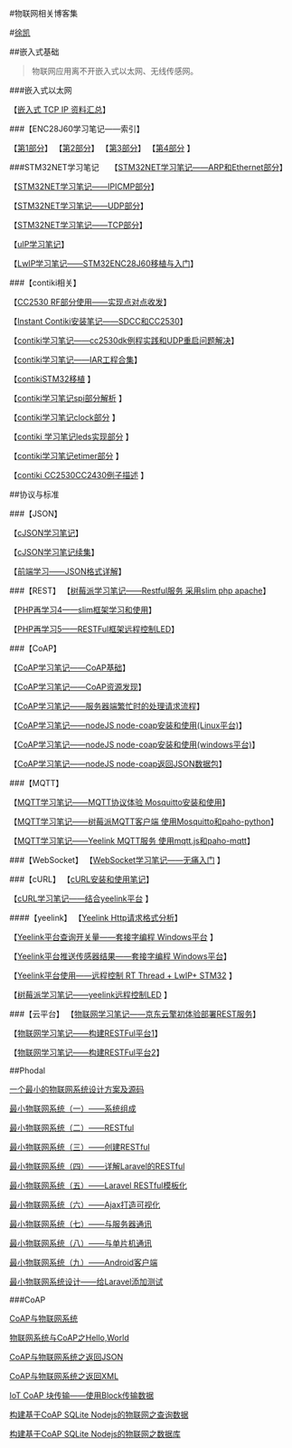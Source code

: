 #物联网相关博客集

#[徐凯](http://blog.csdn.net/xukai871105)

##嵌入式基础

>  物联网应用离不开嵌入式以太网、无线传感网。

###嵌入式以太网

【[嵌入式 TCP IP 资料汇总](http://blog.csdn.net/xukai871105/article/details/8568612)】   

###【ENC28J60学习笔记——索引】

【[第1部分](http://blog.csdn.net/xukai871105/article/details/13931833)】
【[第2部分](http://blog.csdn.net/xukai871105/article/details/14092167)】
【[第3部分](http://blog.csdn.net/xukai871105/article/details/14345709)】
【[第4部分](http://blog.csdn.net/xukai871105/article/details/14461741) 】

###STM32NET学习笔记
   
【[STM32NET学习笔记——ARP和Ethernet部分](http://blog.csdn.net/xukai871105/article/details/17564487)】

【[STM32NET学习笔记——IPICMP部分](http://blog.csdn.net/xukai871105/article/details/19938133)】
 
【[STM32NET学习笔记——UDP部分](http://blog.csdn.net/xukai871105/article/details/23085679)】

【[STM32NET学习笔记——TCP部分](http://blog.csdn.net/xukai871105/article/details/37729201)】

【[uIP学习笔记](http://blog.csdn.net/xukai871105/article/details/17471865)】

【[LwIP学习笔记——STM32ENC28J60移植与入门](http://blog.csdn.net/xukai871105/article/details/37995079)】

###【contiki相关】

【[CC2530 RF部分使用——实现点对点收发](http://blog.csdn.net/xukai871105/article/details/9897695)】

【[Instant Contiki安装笔记——SDCC和CC2530](http://blog.csdn.net/xukai871105/article/details/9204101)】 

【[contiki学习笔记——cc2530dk例程实践和UDP重启问题解决](http://blog.csdn.net/xukai871105/article/details/23626437)】

【[contiki学习笔记——IAR工程合集](http://blog.csdn.net/xukai871105/article/details/9866261)】

【[contikiSTM32移植](http://blog.csdn.net/xukai871105/article/details/7482858) 】

【[contiki学习笔记spi部分解析](http://blog.csdn.net/xukai871105/article/details/9098417) 】

【[contiki学习笔记clock部分](http://blog.csdn.net/xukai871105/article/details/9108093) 】

【[contiki 学习笔记leds实现部分](http://blog.csdn.net/xukai871105/article/details/9115545) 】

【[contiki学习笔记etimer部分](http://blog.csdn.net/xukai871105/article/details/9152525) 】

【[contiki CC2530CC2430例子描述](http://blog.csdn.net/xukai871105/article/details/9207203) 】

##协议与标准

###【JSON】

【[cJSON学习笔记](http://blog.csdn.net/xukai871105/article/details/17094113)】

【[cJSON学习笔记续集](http://blog.csdn.net/xukai871105/article/details/33013455)】   

【[前端学习——JSON格式详解](http://blog.csdn.net/xukai871105/article/details/32346797)】

###【REST】
【[树莓派学习笔记——Restful服务 采用slim php apache](http://blog.csdn.net/xukai871105/article/details/19763683)】

【[PHP再学习4——slim框架学习和使用](http://blog.csdn.net/xukai871105/article/details/18677215)】

【[PHP再学习5——RESTFul框架远程控制LED](http://blog.csdn.net/xukai871105/article/details/18775957)】

###【CoAP】

【[CoAP学习笔记——CoAP基础](http://blog.csdn.net/xukai871105/article/details/17734163)】

【[CoAP学习笔记——CoAP资源发现](http://blog.csdn.net/xukai871105/article/details/17765919)】

【[CoAP学习笔记——服务器端繁忙时的处理请求流程](http://blog.csdn.net/xukai871105/article/details/17766051)】

【[CoAP学习笔记——nodeJS node-coap安装和使用(Linux平台)](http://blog.csdn.net/xukai871105/article/details/39120399)】

【[CoAP学习笔记——nodeJS node-coap安装和使用(windows平台)](http://blog.csdn.net/xukai871105/article/details/39120435)】

【[CoAP学习笔记——nodeJS node-coap返回JSON数据包](http://blog.csdn.net/xukai871105/article/details/39213061)】

###【MQTT】

【[MQTT学习笔记——MQTT协议体验 Mosquitto安装和使用](http://blog.csdn.net/xukai871105/article/details/39252653)】

【[MQTT学习笔记——树莓派MQTT客户端 使用Mosquitto和paho-python](http://blog.csdn.net/xukai871105/article/details/39255089)】

【[MQTT学习笔记——Yeelink MQTT服务 使用mqtt.js和paho-mqtt](http://blog.csdn.net/xukai871105/article/details/39346461)】

###【WebSocket】
【[WebSocket学习笔记——无痛入门](http://blog.csdn.net/xukai871105/article/details/23301213) 】

###【cURL】
【[cURL安装和使用笔记](http://blog.csdn.net/xukai871105/article/details/9323761)】

【[cURL学习笔记——结合yeelink平台](http://blog.csdn.net/xukai871105/article/details/17173771) 】

####【yeelink】
【[Yeelink Http请求格式分析](http://blog.csdn.net/xukai871105/article/details/8607338)】

【[Yeelink平台查询开关量——套接字编程 Windows平台](http://blog.csdn.net/xukai871105/article/details/17096319) 】

【[Yeelink平台推送传感器结果——套接字编程 Windows平台](http://blog.csdn.net/xukai871105/article/details/23543349)】

【[Yeelink平台使用——远程控制 RT Thread + LwIP+ STM32](http://blog.csdn.net/xukai871105/article/details/17101131) 】

【[树莓派学习笔记——yeelink远程控制LED](http://blog.csdn.net/xukai871105/article/details/18624307) 】

###【云平台】
【[物联网学习笔记——京东云擎初体验部署REST服务](http://blog.csdn.net/xukai871105/article/details/21194491)】 

【[物联网学习笔记——构建RESTFul平台1](http://blog.csdn.net/xukai871105/article/details/18862569)】

【[物联网学习笔记——构建RESTFul平台2](http://blog.csdn.net/xukai871105/article/details/20399661)】



##Phodal

[一个最小的物联网系统设计方案及源码][2]

[最小物联网系统（一）——系统组成][4]

[最小物联网系统（二）——RESTful][5]

[最小物联网系统（三）——创建RESTful][6]

[最小物联网系统（四）——详解Laravel的RESTful][7]

[最小物联网系统（五）——Laravel RESTful模板化][8]

[最小物联网系统（六）——Ajax打造可视化][9]

[最小物联网系统（七）——与服务器通讯][10]

[最小物联网系统（八）——与单片机通讯][11]

[最小物联网系统（九）——Android客户端][12]

[最小物联网系统设计——给Laravel添加测试][15]

[2]:http://www.phodal.com/blog/bare-minimum-iot
[4]:http://www.phodal.com/blog/bare-minimum-iot-system-structure/
[5]:http://www.phodal.com/blog/bare-minimum-iot-system-restful/
[6]:http://www.phodal.com/blog/bare-minimum-iot-system-create-restful/
[7]:http://www.phodal.com/blog/bare-minimum-iot-system-about-restful/
[8]:http://www.phodal.com/blog/bare-minimum-iot-system-restful-template/
[9]:http://www.phodal.com/blog/bare-minimum-iot-system-ajax/
[10]:http://www.phodal.com/blog/bare-minimum-iot-system-date-commucation/
[11]:http://www.phodal.com/blog/bare-minimum-iot-system-mcu-commucation/
[12]:http://www.phodal.com/blog/bare-minimum-iot-system-android-example/
[15]:http://www.phodal.com/blog/bare-minimum-iot-system-add-test-for-laravel/
[16]:http://www.phodal.com/blog/bare-minimum-iot-system-dashboard-framework-dashing/

###CoAP

[CoAP与物联网系统][basic]

[物联网系统与CoAP之Hello,World][hello]

[CoAP与物联网系统之返回JSON][returnjson]

[CoAP与物联网系统之返回XML][returnxml]

[IoT CoAP 块传输——使用Block传输数据][iotblock]

[构建基于CoAP SQLite Nodejs的物联网之查询数据][querydb]

[构建基于CoAP SQLite Nodejs的物联网之数据库][db]

[basic]: http://www.phodal.com/blog/use-constrained-application-protocol-in-internet-of-things/
[hello]: http://www.phodal.com/blog/use-node-coap-create-a-coap-server/
[returnjson]: http://www.phodal.com/blog/use-coap-build-internet-of-things-return-json/
[querydb]: http://www.phodal.com/blog/use-node-coap-sqlite-create-a-coap-server-get-response/
[db]: http://www.phodal.com/blog/use-coap-nodejs-sqlite-build-iot/
[returnxml]: http://www.phodal.com/blog/use-jstoxml-convert-iot-coap-return-json/
[iotblock]: http://www.phodal.com/blog/use-coap-block-send-data-on-iot-coap/